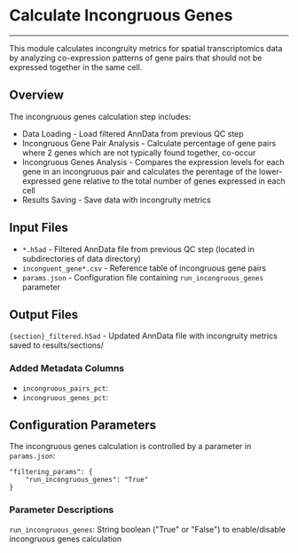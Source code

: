 # Calculate Incongruous Genes
---
This module calculates incongruity metrics for spatial transcriptomics data by analyzing co-expression patterns of gene pairs that should not be expressed together in the same cell.

## Overview
The incongruous genes calculation step includes:

- Data Loading - Load filtered AnnData from previous QC step
- Incongruous Gene Pair Analysis - Calculate percentage of gene pairs where 2 genes which are not typically found together, co-occur
- Incongruous Genes Analysis - Compares the expression levels for each gene in an incongruous pair and calculates the perentage of the lower-expressed gene relative to the total number of genes expressed in each cell
- Results Saving - Save data with incongruity metrics

## Input Files

- `*.h5ad` - Filtered AnnData file from previous QC step (located in subdirectories of data directory)
- `inconguent_gene*.csv` - Reference table of incongruous gene pairs
- `params.json` - Configuration file containing `run_incongruous_genes` parameter
  
## Output Files

`{section}_filtered.h5ad` - Updated AnnData file with incongruity metrics saved to results/sections/

### Added Metadata Columns
- `incongruous_pairs_pct`:
- `incongruous_genes_pct`:
  
## Configuration Parameters
The incongruous genes calculation is controlled by a parameter in `params.json`:

    "filtering_params": {
        "run_incongruous_genes": "True"
    }

### Parameter Descriptions

`run_incongruous_genes`: String boolean ("True" or "False") to enable/disable incongruous genes calculation
